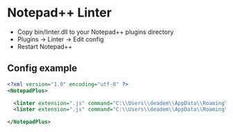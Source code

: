 # Notepad++ Linter

 - Copy bin/linter.dll to your Notepad++ plugins directory
 - Plugins -> Linter -> Edit config
 - Restart Notepad++

## Config example

```xml
<?xml version="1.0" encoding="utf-8" ?>
<NotepadPlus>

  <linter extension=".js" command="C:\\Users\\deadem\\AppData\\Roaming\\npm\\jscs.cmd --reporter=checkstyle"/>
  <linter extension=".js" command="C:\\Users\\deadem\\AppData\\Roaming\\npm\\jshint.cmd --reporter=checkstyle"/>

</NotepadPlus>
```

